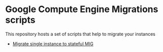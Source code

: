 # Google Compute Engine Migrations scripts

This repository hosts a set of scripts that help to migrate your instances

* [Migrate single instance to stateful MIG](instance-to-stateful-mig/README.md)